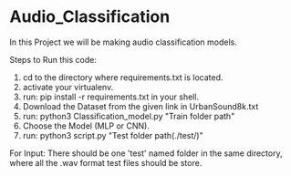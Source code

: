 # Audio_Classification
In this Project we will be making audio classification models.

Steps to Run this code:
1. cd to the directory where requirements.txt is located.
2. activate your virtualenv.
3. run: pip install -r requirements.txt in your shell.
4. Download the Dataset from the given link in UrbanSound8k.txt
5. run: python3 Classification_model.py "Train folder path"
6. Choose the Model (MLP or CNN).
7. run: python3 script.py "Test folder path(./test/)"

For Input:
There should be one 'test' named folder in the same directory, where all the .wav format test files should be store.